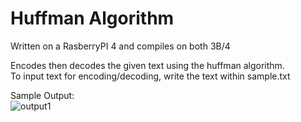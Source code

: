 # Huffman Algorithm
Written on a RasberryPI 4 and compiles on both 3B/4

Encodes then decodes the given text using the huffman algorithm.\
To input text for encoding/decoding, write the text within sample.txt

Sample Output:\
![output1](https://github.com/McAssly/huffman/assets/59215175/92d10607-70d9-4bac-9f41-a4aca23a1466)
